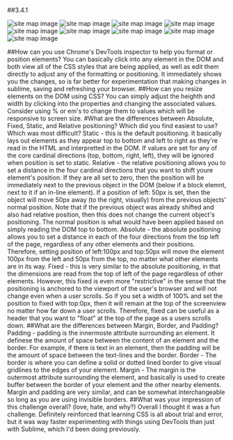 ##3.4.1

![site map image](imgs/chal3.4.1.png "release 1")
![site map image](imgs/chal3.4.2.png "release 2")
![site map image](imgs/chal3.4.3.png "release 3")
![site map image](imgs/chal3.4.4.png "release 4")
![site map image](imgs/chal3.4.5.png "release 5")
![site map image](imgs/chal3.4.6.png "release 6")
![site map image](imgs/3.4.7.png "release 7")
![site map image](imgs/3.4.8.png "release 8")
![site map image](imgs/3.4.9.png "release 9")

##How can you use Chrome's DevTools inspector to help you format or position elements?
You can basically click into any element in the DOM and both view all of the CSS styles that are being applied, as well as edit them directly to  adjust any of the formatting or positioning. It immediately shows you the changes, so is far better for experimentation that making changes in sublime, saving and refreshing your browser.
##How can you resize elements on the DOM using CSS?
You can simply adjust the heighth and width by clicking into the properties and changing the associated values. Consider using % or em's to change them to values which will be responsive to screen size.
#What are the differences between Absolute, Fixed, Static, and Relative positioning? Which did you find easiest to use? Which was most difficult?
Static - this is the default positioning. It basically lays out elements as they appear top to bottom and left to right as they're read in the HTML and interpretted in the DOM. If values are set for any of the core cardinal directions (top, bottom, right, left), they will be ignored when position is set to static.
Relative - the relative positioning allows you to set a distance in the four cardinal directions that you want to shift youre element's position. If they are all set to zero, then the position will be immediately next to the previous object in the DOM (below if a block elemnt, next to it if an in-line element). If a position of left: 50px is set, then the object will move 50px away (to the right, visually) from the previous objects' normal position. Note that if the previous object was already shifted and also had relative position, then this does not change the current object's positioning. The normal position is what would have been applied based on simply reading the DOM top to bottom.
Absolute - the absolute positioning allows you to set a distance in each of the four directions from the top left of the page, regardless of any other elements and their positions. Therefore, setting position of left:100px and top:50px will move the element 100px from the left and 50px from the top, no matter what other elements are in its way.
Fixed - this is very similar to the absolute positioning, in that the dimensions are read from the top of left of the page regardless of other elements. However, this fixed is even more "restrictive" in the sense that the positioning is anchored to the viewport of the user's browser and will not change even when a user scrolls. So if you set a width of 100% and set the position to fixed with top:0px, then it will remain at the top of the screenview no matter how far down a user scrolls. Therefore, fixed can be useful as a header that you want to "float" at the top of the page as a users scrolls down.
##What are the differences between Margin, Border, and Padding?
Padding - padding is the innermoste attribute surrounding an element. It definese the amount of space between the content of an element and the border. For example, if there is text in an element, then the padding will be the amount of space between the text-lines and the border.
Border - The border is where you can define a solid or dotted lined border to give visual gridlines to the edges of your element.
Margin - The margin is the outermost attribute surrounding the element, and basically is used to create buffer between the border of your element and the other nearby elements. Margin and padding are very similar, and can be somewhat interchangeable so long as you are using invisible borders.
##What was your impression of this challenge overall? (love, hate, and why?)
Overall I thought it was a fun challenge. Definitely reinforced that learning CSS is all about trial and error, but it was way faster experimenting with things using DevTools than just with Sublime, which I'd been doing previously.